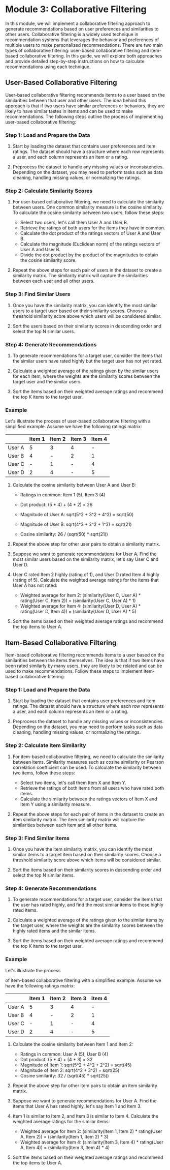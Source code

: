 # Module 3: Collaborative Filtering

In this module, we will implement a collaborative filtering approach to generate recommendations based on user preferences and similarities to other users. Collaborative filtering is a widely used technique in recommendation systems that leverages the behavior and preferences of multiple users to make personalized recommendations. There are two main types of collaborative filtering: user-based collaborative filtering and item-based collaborative filtering. In this guide, we will explore both approaches and provide detailed step-by-step instructions on how to calculate recommendations using each technique.

## User-Based Collaborative Filtering

User-based collaborative filtering recommends items to a user based on the similarities between that user and other users. The idea behind this approach is that if two users have similar preferences or behaviors, they are likely to have similar tastes in items and can be used to make recommendations. The following steps outline the process of implementing user-based collaborative filtering:

### Step 1: Load and Prepare the Data

1. Start by loading the dataset that contains user preferences and item ratings. The dataset should have a structure where each row represents a user, and each column represents an item or a rating.

2. Preprocess the dataset to handle any missing values or inconsistencies. Depending on the dataset, you may need to perform tasks such as data cleaning, handling missing values, or normalizing the ratings.

### Step 2: Calculate Similarity Scores

1. For user-based collaborative filtering, we need to calculate the similarity between users. One common similarity measure is the cosine similarity. To calculate the cosine similarity between two users, follow these steps:

   - Select two users, let's call them User A and User B.
   - Retrieve the ratings of both users for the items they have in common.
   - Calculate the dot product of the ratings vectors of User A and User B.
   - Calculate the magnitude (Euclidean norm) of the ratings vectors of User A and User B.
   - Divide the dot product by the product of the magnitudes to obtain the cosine similarity score.

2. Repeat the above steps for each pair of users in the dataset to create a similarity matrix. The similarity matrix will capture the similarities between each user and all other users.

### Step 3: Find Similar Users

1. Once you have the similarity matrix, you can identify the most similar users to a target user based on their similarity scores. Choose a threshold similarity score above which users will be considered similar.

2. Sort the users based on their similarity scores in descending order and select the top N similar users.

### Step 4: Generate Recommendations

1. To generate recommendations for a target user, consider the items that the similar users have rated highly but the target user has not yet rated.

2. Calculate a weighted average of the ratings given by the similar users for each item, where the weights are the similarity scores between the target user and the similar users.

3. Sort the items based on their weighted average ratings and recommend the top K items to the target user.

### Example

Let's illustrate the process of user-based collaborative filtering with a simplified example. Assume we have the following ratings matrix:

|         | Item 1 | Item 2 | Item 3 | Item 4 |
|---------|--------|--------|--------|--------|
| User A  | 5      | 3      | 4      | -      |
| User B  | 4      | -      | 2      | 1      |
| User C  | -      | 1      | -      | 4      |
| User D  | 2      | 4      | -      | 5      |

1. Calculate the cosine similarity between User A and User B:
   - Ratings in common: Item 1 (5), Item 3 (4)


   - Dot product: (5 * 4) + (4 * 2) = 26
   - Magnitude of User A: sqrt(5^2 + 3^2 + 4^2) = sqrt(50)
   - Magnitude of User B: sqrt(4^2 + 2^2 + 1^2) = sqrt(21)
   - Cosine similarity: 26 / (sqrt(50) * sqrt(21))

2. Repeat the above step for other user pairs to obtain a similarity matrix.

3. Suppose we want to generate recommendations for User A. Find the most similar users based on the similarity matrix, let's say User C and User D.

4. User C rated Item 2 highly (rating of 1), and User D rated Item 4 highly (rating of 5). Calculate the weighted average ratings for the items that User A has not rated:
   - Weighted average for Item 2: (similarity(User C, User A) * rating(User C, Item 2)) = (similarity(User C, User A) * 1)
   - Weighted average for Item 4: (similarity(User D, User A) * rating(User D, Item 4)) = (similarity(User D, User A) * 5)

5. Sort the items based on their weighted average ratings and recommend the top items to User A.

## Item-Based Collaborative Filtering

Item-based collaborative filtering recommends items to a user based on the similarities between the items themselves. The idea is that if two items have been rated similarly by many users, they are likely to be related and can be used to make recommendations. Follow these steps to implement item-based collaborative filtering:

### Step 1: Load and Prepare the Data

1. Start by loading the dataset that contains user preferences and item ratings. The dataset should have a structure where each row represents a user, and each column represents an item or a rating.

2. Preprocess the dataset to handle any missing values or inconsistencies. Depending on the dataset, you may need to perform tasks such as data cleaning, handling missing values, or normalizing the ratings.

### Step 2: Calculate Item Similarity

1. For item-based collaborative filtering, we need to calculate the similarity between items. Similarity measures such as cosine similarity or Pearson correlation coefficient can be used. To calculate the similarity between two items, follow these steps:

   - Select two items, let's call them Item X and Item Y.
   - Retrieve the ratings of both items from all users who have rated both items.
   - Calculate the similarity between the ratings vectors of Item X and Item Y using a similarity measure.

2. Repeat the above steps for each pair of items in the dataset to create an item similarity matrix. The item similarity matrix will capture the similarities between each item and all other items.

### Step 3: Find Similar Items

1. Once you have the item similarity matrix, you can identify the most similar items to a target item based on their similarity scores. Choose a threshold similarity score above which items will be considered similar.

2. Sort the items based on their similarity scores in descending order and select the top N similar items.

### Step 4: Generate Recommendations

1. To generate recommendations for a target user, consider the items that the user has rated highly, and find the most similar items to those highly rated items.

2. Calculate a weighted average of the ratings given to the similar items by the target user, where the weights are the similarity scores between the highly rated items and the similar items.

3. Sort the items based on their weighted average ratings and recommend the top K items to the target user.

### Example

Let's illustrate the process

 of item-based collaborative filtering with a simplified example. Assume we have the following ratings matrix:

|         | Item 1 | Item 2 | Item 3 | Item 4 |
|---------|--------|--------|--------|--------|
| User A  | 5      | 3      | 4      | -      |
| User B  | 4      | -      | 2      | 1      |
| User C  | -      | 1      | -      | 4      |
| User D  | 2      | 4      | -      | 5      |

1. Calculate the cosine similarity between Item 1 and Item 2:
   - Ratings in common: User A (5), User B (4)
   - Dot product: (5 * 4) + (4 * 3) = 32
   - Magnitude of Item 1: sqrt(5^2 + 4^2 + 2^2) = sqrt(45)
   - Magnitude of Item 2: sqrt(4^2 + 3^2) = sqrt(25)
   - Cosine similarity: 32 / (sqrt(45) * sqrt(25))

2. Repeat the above step for other item pairs to obtain an item similarity matrix.

3. Suppose we want to generate recommendations for User A. Find the items that User A has rated highly, let's say Item 1 and Item 3.

4. Item 1 is similar to Item 2, and Item 3 is similar to Item 4. Calculate the weighted average ratings for the similar items:
   - Weighted average for Item 2: (similarity(Item 1, Item 2) * rating(User A, Item 2)) = (similarity(Item 1, Item 2) * 3)
   - Weighted average for Item 4: (similarity(Item 3, Item 4) * rating(User A, Item 4)) = (similarity(Item 3, Item 4) * 4)

5. Sort the items based on their weighted average ratings and recommend the top items to User A.

